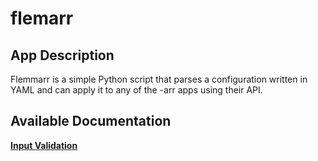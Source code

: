 # flemarr

## App Description

Flemmarr is a simple Python script that parses a configuration written in YAML and can apply it to any of the -arr apps using their API.

## Available Documentation

[**Input Validation**](charts/incubator/flemarr/validation)


